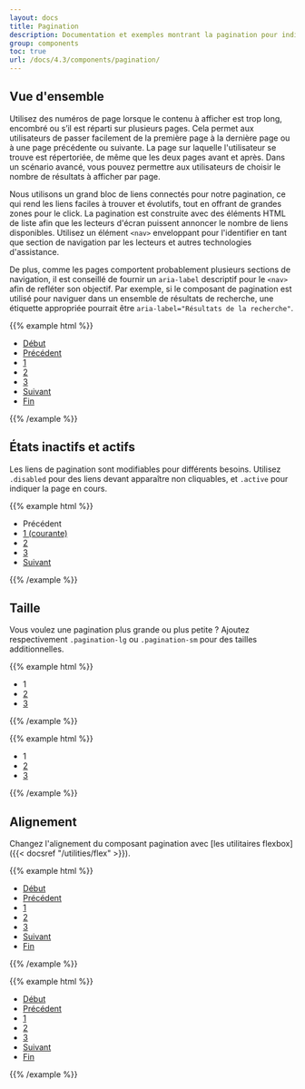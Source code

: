 ```yaml
---
layout: docs
title: Pagination
description: Documentation et exemples montrant la pagination pour indiquer une série de contenus existants sur plusieurs pages.
group: components
toc: true
url: /docs/4.3/components/pagination/
---
```


## Vue d'ensemble

Utilisez des numéros de page lorsque le contenu à afficher est trop long, encombré ou s’il est réparti sur plusieurs pages. Cela permet aux utilisateurs de passer facilement de la première page à la dernière page ou à une page précédente ou suivante. La page sur laquelle l'utilisateur se trouve est répertoriée, de même que les deux pages avant et après. Dans un scénario avancé, vous pouvez permettre aux utilisateurs de choisir le nombre de résultats à afficher par page.

Nous utilisons un grand bloc de liens connectés pour notre pagination, ce qui rend les liens faciles à trouver et évolutifs, tout en offrant de grandes zones pour le click. La pagination est construite avec des éléments HTML de liste afin que les lecteurs d'écran puissent annoncer le nombre de liens disponibles. Utilisez un élément `<nav>` enveloppant pour l'identifier en tant que section de navigation par les lecteurs et autres technologies d'assistance.

De plus, comme les pages comportent probablement plusieurs sections de navigation, il est conseillé de fournir un `aria-label` descriptif pour le `<nav>` afin de refléter son objectif. Par exemple, si le composant de pagination est utilisé pour naviguer dans un ensemble de résultats de recherche, une étiquette appropriée pourrait être `aria-label="Résultats de la recherche"`.

{{% example html %}}
<nav role="navigation" aria-label="Exemple de page de navigation">
  <ul class="pagination">
    <li class="page-item page-skip">
      <a class="page-link" href="#">
        <i class="icons-arrow-double icons-rotate-180 icons-size-x5" aria-hidden="true"></i>
        <span class="d-none d-sm-inline ml-2">Début</span>
      </a>
    </li>
    <li class="page-item page-skip">
      <a class="page-link" href="#">
        <i class="icons-arrow-prev icons-size-x5" aria-hidden="true"></i>
        <span class="d-none d-sm-inline ml-2">Précédent</span>
      </a>
    </li>
    <li class="page-item"><a class="page-link" href="#">1</a></li>
    <li class="page-item"><a class="page-link" href="#">2</a></li>
    <li class="page-item"><a class="page-link" href="#">3</a></li>
    <li class="page-item page-skip">
      <a class="page-link" href="#">
        <span class="d-none d-sm-inline mr-2">Suivant</span>
        <i class="icons-arrow-next icons-size-x5" aria-hidden="true"></i>
      </a>
    </li>
    <li class="page-item page-skip">
      <a class="page-link" href="#">
        <span class="d-none d-sm-inline mr-2">Fin</span>
        <i class="icons-arrow-double icons-size-x5" aria-hidden="true"></i>
      </a>
    </li>
  </ul>
</nav>
{{% /example %}}

## États inactifs et actifs

Les liens de pagination sont modifiables pour différents besoins. Utilisez `.disabled` pour des liens devant apparaître non cliquables, et `.active` pour indiquer la page en cours.

{{% example html %}}
<nav role="navigation" aria-label="Résultats de recherche">
  <ul class="pagination">
    <li class="page-item page-skip disabled">
      <span class="page-link" href="#" tabindex="-1">
        <i class="icons-arrow-prev icons-size-x5" aria-hidden="true"></i>
        <span class="d-none d-sm-inline ml-2">Précédent</span>
      </span>
    </li>
    <li class="page-item active">
      <a class="page-link" href="#" title="1 Page active">1 <span class="sr-only">(courante)</span></a>
    </li>
    <li class="page-item">
      <a class="page-link" href="#">2</a>
    </li>
    <li class="page-item"><a class="page-link" href="#">3</a></li>
    <li class="page-item page-skip">
      <a class="page-link" href="#">
        <span class="d-none d-sm-inline mr-2">Suivant</span>
        <i class="icons-arrow-next icons-size-x5" aria-hidden="true"></i>
      </a>
    </li>
  </ul>
</nav>
{{% /example %}}

## Taille

Vous voulez une pagination plus grande ou plus petite ? Ajoutez respectivement `.pagination-lg` ou `.pagination-sm` pour des tailles additionnelles.

{{% example html %}}
<nav role="navigation" aria-label="Résultats de la recherche">
  <ul class="pagination pagination-lg">
    <li class="page-item disabled">
      <span class="page-link" href="#" tabindex="-1">1</span>
    </li>
    <li class="page-item"><a class="page-link" href="#">2</a></li>
    <li class="page-item"><a class="page-link" href="#">3</a></li>
  </ul>
</nav>
{{% /example %}}

{{% example html %}}
<nav role="navigation" aria-label="Résultats de la recherche">
  <ul class="pagination pagination-sm">
    <li class="page-item disabled">
      <span class="page-link" href="#" tabindex="-1">1</span>
    </li>
    <li class="page-item"><a class="page-link" href="#">2</a></li>
    <li class="page-item"><a class="page-link" href="#">3</a></li>
  </ul>
</nav>
{{% /example %}}

## Alignement

Changez l'alignement du composant pagination avec [les utilitaires flexbox]({{< docsref "/utilities/flex" >}}).

{{% example html %}}
<nav role="navigation" aria-label="Page navigation example">
  <ul class="pagination justify-content-center">
    <li class="page-item page-skip">
      <a class="page-link" href="#">
        <i class="icons-arrow-double icons-rotate-180 icons-size-x5" aria-hidden="true"></i>
        <span class="d-none d-sm-inline ml-2">Début</span>
      </a>
    </li>
    <li class="page-item page-skip">
      <a class="page-link" href="#">
        <i class="icons-arrow-prev icons-size-x5" aria-hidden="true"></i>
        <span class="d-none d-sm-inline ml-2">Précédent</span>
      </a>
    </li>
    <li class="page-item"><a class="page-link" href="#">1</a></li>
    <li class="page-item"><a class="page-link" href="#">2</a></li>
    <li class="page-item"><a class="page-link" href="#">3</a></li>
    <li class="page-item page-skip">
      <a class="page-link" href="#">
        <span class="d-none d-sm-inline mr-2">Suivant</span>
        <i class="icons-arrow-next icons-size-x5" aria-hidden="true"></i>
      </a>
    </li>
    <li class="page-item page-skip">
      <a class="page-link" href="#">
        <span class="d-none d-sm-inline mr-2">Fin</span>
        <i class="icons-arrow-double icons-size-x5" aria-hidden="true"></i>
      </a>
    </li>
  </ul>
</nav>
{{% /example %}}

{{% example html %}}
<nav role="navigation" aria-label="Page navigation example">
  <ul class="pagination justify-content-end">
    <li class="page-item page-skip">
      <a class="page-link" href="#">
        <i class="icons-arrow-double icons-rotate-180 icons-size-x5" aria-hidden="true"></i>
        <span class="d-none d-sm-inline ml-2">Début</span>
      </a>
    </li>
    <li class="page-item page-skip">
      <a class="page-link" href="#">
        <i class="icons-arrow-prev icons-size-x5" aria-hidden="true"></i>
        <span class="d-none d-sm-inline ml-2">Précédent</span>
      </a>
    </li>
    <li class="page-item"><a class="page-link" href="#">1</a></li>
    <li class="page-item"><a class="page-link" href="#">2</a></li>
    <li class="page-item"><a class="page-link" href="#">3</a></li>
    <li class="page-item page-skip">
      <a class="page-link" href="#">
        <span class="d-none d-sm-inline mr-2">Suivant</span>
        <i class="icons-arrow-next icons-size-x5" aria-hidden="true"></i>
      </a>
    </li>
    <li class="page-item page-skip">
      <a class="page-link" href="#">
        <span class="d-none d-sm-inline mr-2">Fin</span>
        <i class="icons-arrow-double icons-size-x5" aria-hidden="true"></i>
      </a>
    </li>
  </ul>
</nav>
{{% /example %}}
